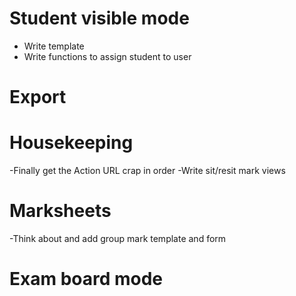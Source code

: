 # Student visible mode

- Write template
- Write functions to assign student to user

# Export

# Housekeeping

-Finally get the Action URL crap in order
-Write sit/resit mark views

# Marksheets

-Think about and add group mark template and form

# Exam board mode


